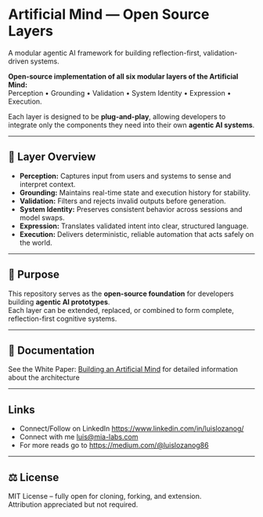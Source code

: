 # Artificial Mind — Open Source Layers

A modular agentic AI framework for building reflection-first, validation-driven systems.

**Open-source implementation of all six modular layers of the Artificial Mind:**  
Perception • Grounding • Validation • System Identity • Expression • Execution.

Each layer is designed to be **plug-and-play**, allowing developers to integrate only the components they need into their own **agentic AI systems**.

---

## 🧩 Layer Overview

- **Perception:** Captures input from users and systems to sense and interpret context.  
- **Grounding:** Maintains real-time state and execution history for stability.  
- **Validation:** Filters and rejects invalid outputs before generation.  
- **System Identity:** Preserves consistent behavior across sessions and model swaps.  
- **Expression:** Translates validated intent into clear, structured language.  
- **Execution:** Delivers deterministic, reliable automation that acts safely on the world.

---

## 🚀 Purpose

This repository serves as the **open-source foundation** for developers building **agentic AI prototypes**.  
Each layer can be extended, replaced, or combined to form complete, reflection-first cognitive systems.

---

## 📄 Documentation

See the White Paper: [Building an Artificial Mind](https://github.com/luislozanogmia/artificial_mind/blob/main/Building%20an%20Artificial%20Mind%20-%20White%20Paper.pdf) for detailed information about the architecture

---

##  Links

- Connect/Follow on LinkedIn https://www.linkedin.com/in/luislozanog/
- Connect with me luis@mia-labs.com
- For more reads go to https://medium.com/@luislozanog86

---

## ⚖️ License

MIT License – fully open for cloning, forking, and extension.  
Attribution appreciated but not required.